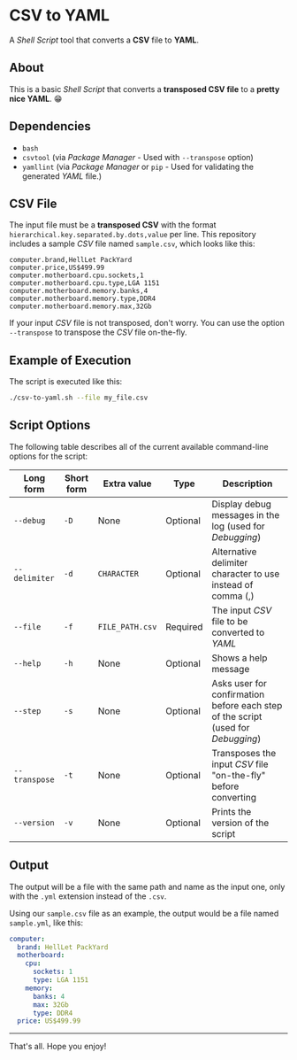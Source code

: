 # CSV to YAML

A *Shell Script* tool that converts a **CSV** file to **YAML**.

## About

This is a basic *Shell Script* that converts a **transposed CSV file** to a **pretty nice YAML**. :grin:

## Dependencies

- `bash`
- `csvtool` (via *Package Manager* - Used with `--transpose` option)
- `yamllint` (via *Package Manager* or `pip` - Used for validating the generated *YAML* file.)

## CSV File

The input file must be a **transposed CSV** with the format `hierarchical.key.separated.by.dots,value` per line. This repository includes a sample *CSV* file named `sample.csv`, which looks like this:

```csv
computer.brand,HellLet PackYard
computer.price,US$499.99
computer.motherboard.cpu.sockets,1
computer.motherboard.cpu.type,LGA 1151
computer.motherboard.memory.banks,4
computer.motherboard.memory.type,DDR4
computer.motherboard.memory.max,32Gb
```

If your input *CSV* file is not transposed, don't worry. You can use the option `--transpose` to transpose the *CSV* file on-the-fly.

## Example of Execution

The script is executed like this:

```bash
./csv-to-yaml.sh --file my_file.csv
```

## Script Options

The following table describes all of the current available command-line options for the script:

| **Long form** | **Short form**  | **Extra value**  | **Type**  | **Description**                                                                   |
| ------------- | --------------- | ---------------- | --------- | --------------------------------------------------------------------------------- |
| `--debug`     | `-D`            | None             | Optional  | Display debug messages in the log (used for *Debugging*)                          |
| `--delimiter` | `-d`            | `CHARACTER`      | Optional  | Alternative delimiter character to use instead of comma (,)                       |
| `--file`      | `-f`            | `FILE_PATH.csv`  | Required  | The input *CSV* file to be converted to *YAML*                                    |
| `--help`      | `-h`            | None             | Optional  | Shows a help message                                                              |
| `--step`      | `-s`            | None             | Optional  | Asks user for confirmation before each step of the script (used for *Debugging*)  |
| `--transpose` | `-t`            | None             | Optional  | Transposes the input *CSV* file "on-the-fly" before converting                    |
| `--version`   | `-v`            | None             | Optional  | Prints the version of the script                                                  |

## Output

The output will be a file with the same path and name as the input one, only with the `.yml` extension instead of the `.csv`.

Using our `sample.csv` file as an example, the output would be a file named `sample.yml`, like this:

```yaml
computer:
  brand: HellLet PackYard
  motherboard:
    cpu:
      sockets: 1
      type: LGA 1151
    memory:
      banks: 4
      max: 32Gb
      type: DDR4
  price: US$499.99
```

___

That's all. Hope you enjoy!

